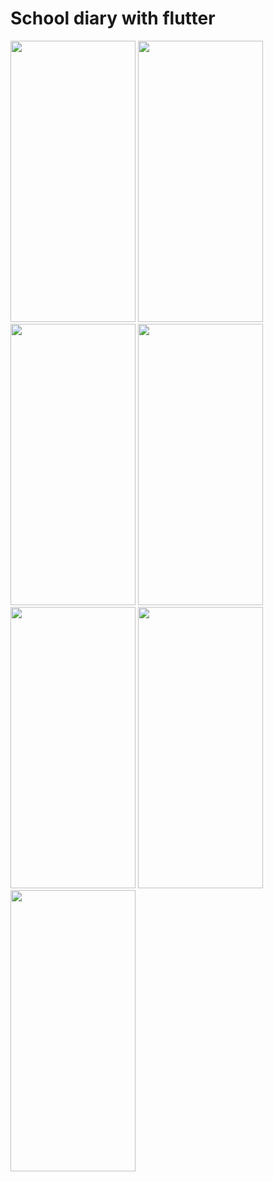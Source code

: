 # School diary with flutter

<img src="https://github.com/Yudnikov-Leonid/DiaryForStudentsFlutter/assets/146124751/c404af0b-b4dc-4734-add6-341472c2786c" width="200" height="450">
<img src="https://github.com/Yudnikov-Leonid/DiaryForStudentsFlutter/assets/146124751/1f596a48-dd7b-46c3-9668-134c538bd416" width="200" height="450">
<img src="https://github.com/Yudnikov-Leonid/DiaryForStudentsFlutter/assets/146124751/5c19d48f-0ebc-407e-8465-2b1fd3b5c620" width="200" height="450">
<img src="https://github.com/Yudnikov-Leonid/DiaryForStudentsFlutter/assets/146124751/c21e9a0f-e9d8-4db1-9ba8-272d98d6feb8" width="200" height="450">
<img src="https://github.com/Yudnikov-Leonid/DiaryForStudentsFlutter/assets/146124751/200f4d59-21f0-4cf9-a487-9690b4ca6b05" width="200" height="450">
<img src="https://github.com/Yudnikov-Leonid/DiaryForStudentsFlutter/assets/146124751/7e763d5a-3fa1-441d-9cc7-b19f61d6561e" width="200" height="450">
<img src="https://github.com/Yudnikov-Leonid/DiaryForStudentsFlutter/assets/146124751/46b00c11-eba6-4eaa-81d3-dbf9cee97cf3" width="200" height="450">
